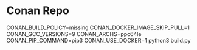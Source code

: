 # Conan Repo

CONAN_BUILD_POLICY=missing CONAN_DOCKER_IMAGE_SKIP_PULL=1 CONAN_GCC_VERSIONS=9 CONAN_ARCHS=ppc64le  CONAN_PIP_COMMAND=pip3 CONAN_USE_DOCKER=1  python3 build.py 
